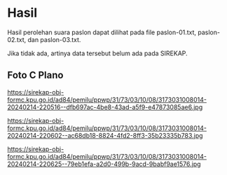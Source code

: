 # Hasil

Hasil perolehan suara paslon dapat dilihat pada file paslon-01.txt, paslon-02.txt, dan paslon-03.txt.

Jika tidak ada, artinya data tersebut belum ada pada SIREKAP.

## Foto C Plano

https://sirekap-obj-formc.kpu.go.id/ad84/pemilu/ppwp/31/73/03/10/08/3173031008014-20240214-220516--dfb697ac-4be8-43ad-a5f9-e47873085ae6.jpg

https://sirekap-obj-formc.kpu.go.id/ad84/pemilu/ppwp/31/73/03/10/08/3173031008014-20240214-220602--ac68db18-8824-4fd2-8ff3-35b23335b783.jpg

https://sirekap-obj-formc.kpu.go.id/ad84/pemilu/ppwp/31/73/03/10/08/3173031008014-20240214-220625--79eb1efa-a2d0-499b-9acd-9babf9ae1576.jpg
